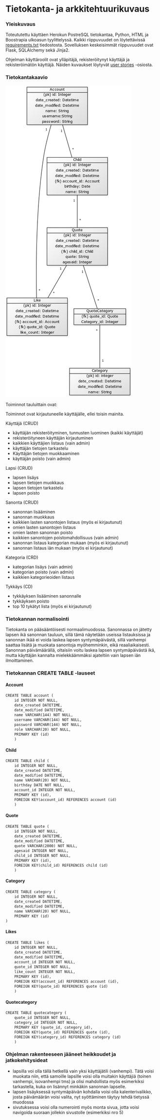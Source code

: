# Tietokanta- ja arkkitehtuurikuvaus

### Yleiskuvaus

Toteututettu käyttäen Herokun PostreSQL tietokantaa, Python, HTML ja Boostrapia ulkoasun tyylittelyssä. Kaikki riippuvuudet on löytettävissä [requirements.txt](https://github.com/millalin/Kids-Say-the-Darndest-Things/blob/master/requirements.txt) tiedostosta. Sovelluksen keskeisimmät riippuvuudet ovat Flask, SQLAlchemy sekä Jinja2. 

Ohjelman käyttäroolit ovat ylläpitäjä, rekisteröitynyt käyttäjä ja rekisteröimätön käyttäjä. Näiden kuvaukset löytyvät [user stories](https://github.com/millalin/Kids-Say-the-Darndest-Things/blob/master/documentation/kayttotapaukset.md) -osiosta. 


### Tietokantakaavio

![alt-img](tietokantakaavio.png)


Toiminnot tauluittain ovat:

Toiminnot ovat kirjautuneelle käyttäjälle, ellei toisin mainita.

Käyttäjä (CRUD)

- käyttäjän rekisteröityminen, tunnusten luominen (kaikki käyttäjät)
- rekisteröityneen käyttäjän kirjautuminen 
- kaikkien käyttäjien listaus (vain admin)
- käyttäjän tietojen tarkastelu 
- Käyttäjän tietojen muokkaaminen
- käyttäjän poisto (vain admin)


Lapsi (CRUD) 

- lapsen lisäys
- lapsen tietojen muokkaus
- lapsen tietojen tarkastelu
- lapsen poisto

Sanonta (CRUD)

- sanonnan lisääminen 
- sanonnan muokkaus
- kaikkien lasten sanontojen listaus (myös ei kirjautunut)
- omien lasten sanontojen listaus
- omien lasten sanonnan poisto
- kaikkien sanontojen poistomahdollisuus (vain admin)
- sanonnan listaus kategorian mukaan (myös ei kirjautunut)
- sanonnan listaus iän mukaan (myös ei kirjautunut)

Kategoria (CRD)

- kategorian lisäys (vain admin)
- kategorian poisto (vain admin)
- kaikkien kategorieoiden listaus

Tykkäys (CD)

- tykkäyksen lisääminen sanonnalle
- tykkäyksen poisto
- top 10 tykätyt lista (myös ei kirjautunut)


### Tietokannan normalisointi

Tietokanta on pääsääntöisesti normaalimuodossa. Sanonnassa on jätetty lapsen ikä sanonnan tauluun, sillä tämä näytetään useissa listauksissa ja sanonnan ikää ei voida laskea lapsen syntymäpäivästä, sillä vanhempi saattaa lisätä ja muokata sanontoja myöhemminkin, eikä reaaliaikaisesti. Sanonnan päivämäärällä, oltaisiin voitu laskea lapsen syntymäpäivästä ikä, mutta käyttäjän kannalta mielekkäämmäksi ajateltiin vain lapsen iän ilmoittaminen. 

### Tietokannan CREATE TABLE -lauseet

#### Account

    CREATE TABLE account (
   	    id INTEGER NOT NULL, 
   	    date_created DATETIME, 
   	    date_modified DATETIME, 
   	    name VARCHAR(144) NOT NULL, 
   	    username VARCHAR(144) NOT NULL, 
   	    password VARCHAR(144) NOT NULL, 
   	    role VARCHAR(20) NOT NULL, 
   	    PRIMARY KEY (id)
  	    )

#### Child

    CREATE TABLE child (
        id INTEGER NOT NULL, 
        date_created DATETIME, 
        date_modified DATETIME, 
        name VARCHAR(20) NOT NULL, 
        birthday DATE NOT NULL, 
        account_id INTEGER NOT NULL,
        PRIMARY KEY (id), 
        FOREIGN KEY(account_id) REFERENCES account (id)
        )

#### Quote

    CREATE TABLE quote (
  	    id INTEGER NOT NULL, 
  	    date_created DATETIME, 
   	    date_modified DATETIME, 
  	    quote VARCHAR(2000) NOT NULL, 
  	    agesaid INTEGER NOT NULL, 
  	    child_id INTEGER NOT NULL, 
 	    PRIMARY KEY (id), 
  	    FOREIGN KEY(child_id) REFERENCES child (id)
	    )

#### Category

    CREATE TABLE category (
  	    id INTEGER NOT NULL, 
  	    date_created DATETIME, 
  	    date_modified DATETIME, 
  	    name VARCHAR(20) NOT NULL, 
  	    PRIMARY KEY (id)
	)

#### Likes

    CREATE TABLE likes (
  	    id INTEGER NOT NULL, 
   	    date_created DATETIME, 
   	    date_modified DATETIME, 
   	    account_id INTEGER NOT NULL, 
   	    quote_id INTEGER NOT NULL, 
   	    like_count INTEGER NOT NULL, 
   	    PRIMARY KEY (id), 
   	    FOREIGN KEY(account_id) REFERENCES account (id), 
   	    FOREIGN KEY(quote_id) REFERENCES quote (id)
	    )


#### Quotecategory 

    CREATE TABLE quotecategory (
  	    quote_id INTEGER NOT NULL, 
   	    category_id INTEGER NOT NULL, 
   	    PRIMARY KEY (quote_id, category_id), 
   	    FOREIGN KEY(quote_id) REFERENCES quote (id), 
   	    FOREIGN KEY(category_id) REFERENCES category (id)
	    )


### Ohjelman rakenteeseen jääneet heikkoudet ja jatkokehitysideat

- lapsilla voi olla tällä hetkellä vain yksi käyttäjätili (vanhempi). Tätä voisi muokata niin, että samoille lapsille voisi olla muitakin käyttäjiä (toinen vanhempi, isovanhempi tms) ja olisi mahdollista myös esimerkiksi tarkastella, kuka on lisännyt minkäkin sanonnan lapselle. 
- lapsen lisäyksessä syntymäpäivän kohdalla voisi olla kalenterivalikko, josta päivämäärän voisi valita, nyt syöttäminen täytyy tehdä tietyssä muodossa
- sivutuksessa voisi olla numerointi myös monta sivua, jotta voisi navigoida suoraan jollekin sivustolle (esimerkiksi nro 5)
